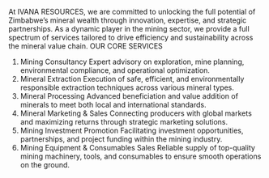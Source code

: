 At IVANA RESOURCES, we are committed to unlocking the full
potential of Zimbabwe’s mineral wealth through innovation, expertise,
and strategic partnerships. As a dynamic player in the mining sector, we
provide a full spectrum of services tailored to drive efficiency and
sustainability across the mineral value chain.
OUR CORE SERVICES
1. Mining Consultancy
Expert advisory on exploration, mine planning, environmental
compliance, and operational optimization.
2. Mineral Extraction
Execution of safe, efficient, and environmentally responsible
extraction techniques across various mineral types.
3. Mineral Processing
Advanced beneficiation and value addition of minerals to meet
both local and international standards.
4. Mineral Marketing & Sales
Connecting producers with global markets and maximizing
returns through strategic marketing solutions.
5. Mining Investment Promotion
Facilitating investment opportunities, partnerships, and project
funding within the mining industry.
6. Mining Equipment & Consumables Sales
Reliable supply of top-quality mining machinery, tools, and
consumables to ensure smooth operations on the ground.